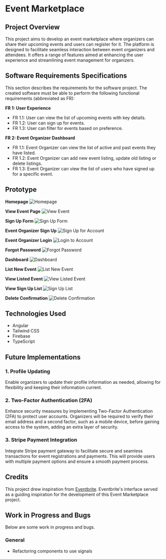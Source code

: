 # Event Marketplace

## Project Overview

This project aims to develop an event marketplace where organizers can share their upcoming events and users can register for it. The platform is designed to facilitate seamless interaction between event organizers and attendees. It offers a range of features aimed at enhancing the user experience and streamlining event management for organizers.

## Software Requirements Specifications 
This section describes the requirements for the software project. The created software must be
able to perform the following functional requirements (abbreviated as FR):

**FR 1: User Experience**
- FR 1.1: User can view the list of upcoming events with key details.
- FR 1.2: User can sign up for events.
- FR 1.3: User can filter for events based on preference.


**FR 2: Event Organizer Dashboard**
- FR 1.1: Event Organizer can view the list of active and past events they have listed.
- FR 1.2: Event Organizer can add new event listing, update old listing or delete listings.
- FR 1.3: Event Organizer can view the list of users who have signed up for a specific event.

## Prototype

**Homepage**
![Homepage](./src/assets/images/readme/landing-page.png)

**View Event Page**
![View Event](./src/assets/images/readme/view-event-page.png)

**Sign Up Form**
![Sign Up Form](./src/assets/images/readme/signup-form.png)

**Event Organizer Sign Up**
![Sign Up for Account](./src/assets/images/readme/signup.png)

**Event Organizer Login**
![Login to Account](./src/assets/images/readme/login.png)

**Forgot Password**
![Forgot Password](./src/assets/images/readme/forgot.png)

**Dashboard**
![Dashboard](./src/assets/images/readme/dashboard.png)

**List New Event**
![List New Event](./src/assets/images/readme/list-event.png)

**View Listed Event**
![View Listed Event](./src/assets/images/readme/view-event.png)

**View Sign Up List**
![Sign Up List](./src/assets/images/readme/signup-list.png)

**Delete Confirmation**
![Delete Confirmation](./src/assets/images/readme/delete-confirmation.png)

## Technologies Used

- Angular
- Tailwind CSS
- Firebase
- TypeScript

## Future Implementations

### 1. Profile Updating
Enable organizers to update their profile information as needed, allowing for flexibility and keeping their information current.

### 2. Two-Factor Authentication (2FA)
Enhance security measures by implementing Two-Factor Authentication (2FA) to protect user accounts. Organizers will be required to verify their email address and a second factor, such as a mobile device, before gaining access to the system, adding an extra layer of security.

### 3. Stripe Payment Integration
Integrate Stripe payment gateway to facilitate secure and seamless transactions for event registrations and payments. This will provide users with multiple payment options and ensure a smooth payment process.

## Credits
This project drew inspiration from [Eventbrite](https://www.eventbrite.com/). Eventbrite's interface served as a guiding inspiration for the development of this Event Marketplace project.

## Work in Progress and Bugs
Below are some work in progress and bugs.

### General
- Refactoring components to use signals